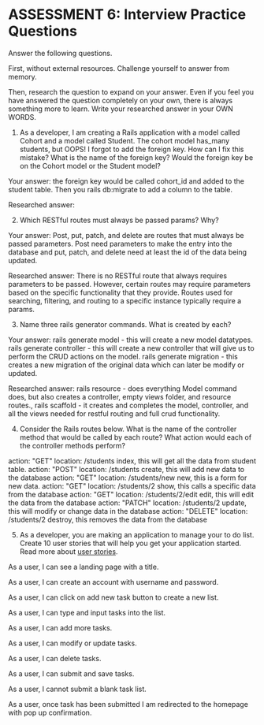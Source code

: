 # ASSESSMENT 6: Interview Practice Questions

Answer the following questions.

First, without external resources. Challenge yourself to answer from memory.

Then, research the question to expand on your answer. Even if you feel you have answered the question completely on your own, there is always something more to learn. Write your researched answer in your OWN WORDS.

1. As a developer, I am creating a Rails application with a model called Cohort and a model called Student. The cohort model has_many students, but OOPS! I forgot to add the foreign key. How can I fix this mistake? What is the name of the foreign key? Would the foreign key be on the Cohort model or the Student model?

Your answer: the foreign key would be called cohort_id and added to the student table. Then you rails db:migrate to add a column to the table.

Researched answer:

2. Which RESTful routes must always be passed params? Why?

Your answer: Post, put, patch, and delete are routes that must always be passed parameters. Post need parameters to make the entry into the database and put, patch, and delete need at least the id of the data being updated.

Researched answer: There is no RESTful route that always requires parameters to be passed. However, certain routes may require parameters based on the specific functionality that they provide. Routes used for searching, filtering, and routing to a specific instance typically require a params.

3. Name three rails generator commands. What is created by each?

Your answer: rails generate model - this will create a new model datatypes.
rails generate controller - this will create a new controller that will give us to perform the CRUD actions on the model.
rails generate migration - this creates a new migration of the original data which can later be modify or updated.

Researched answer: rails resource - does everything Model command does, but also creates a controller, empty views folder, and resource routes., rails scaffold - it creates and completes the model, controller, and all the views needed for restful routing and full crud functionality.

4. Consider the Rails routes below. What is the name of the controller method that would be called by each route? What action would each of the controller methods perform?

action: "GET" location: /students
index, this will get all the data from student table.
action: "POST" location: /students
create, this will add new data to the database
action: "GET" location: /students/new
new, this is a form for new data.
action: "GET" location: /students/2
show, this calls a specific data from the database
action: "GET" location: /students/2/edit
edit, this will edit the data from the database
action: "PATCH" location: /students/2
update, this will modify or change data in the database
action: "DELETE" location: /students/2
destroy, this removes the data from the database

5. As a developer, you are making an application to manage your to do list. Create 10 user stories that will help you get your application started. Read more about [user stories](https://www.atlassian.com/agile/project-management/user-stories).

As a user, I can see a landing page with a title.

As a user, I can create an account with username and password.

As a user, I can click on add new task button to create a new list.

As a user, I can type and input tasks into the list.

As a user, I can add more tasks.

As a user, I can modify or update tasks.

As a user, I can delete tasks.

As a user, I can submit and save tasks.

As a user, I cannot submit a blank task list.

As a user, once task has been submitted I am redirected to the homepage with pop up confirmation.


